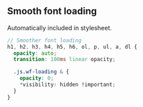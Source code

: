 ## Smooth font loading

Automatically included in stylesheet.

```scss
// Smoother font loading
h1, h2, h3, h4, h5, h6, ol, p, ul, a, dl {
  opacity: auto;
  transition: 100ms linear opacity;

  .js.wf-loading & {
    opacity: 0;
    *visibility: hidden !important;
  }
}
```
